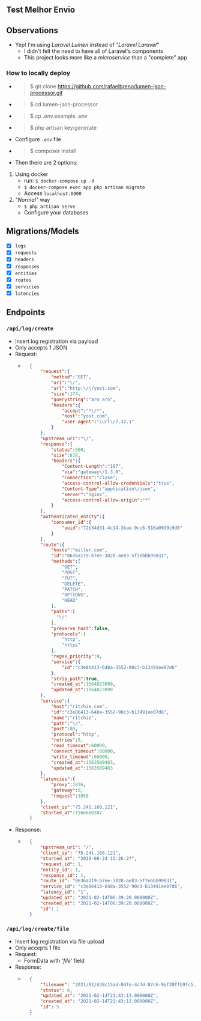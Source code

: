 ## Test Melhor Envio

## Observations
- Yep! I'm using _Laravel Lumen_ instead of _"Laravel Laravel"_
    - I didn't felt the need to have all of Laravel's components
    - This project looks more like a _microservice_ than a "complete" app


### How to locally deploy
- > $ git clone https://github.com/rafaelbreno/lumen-json-processor.git
- > $ cd lumen-json-processor
- > $ cp .env.example .env
- > $ php artisan key:generate
- Configure `.env` file
- > $ composer install

- Then there are 2 options:
1. Using docker
    - run: `$ docker-compose up -d`
    - `$ docker-compose exec app php artisan migrate `
    - Access `localhost:8000`
2. _"Normal"_ way
    - `$ php artisan serve`
    - Configure your databases

## Migrations/Models
- [x] `logs`
- [x] `requests`
- [x] `headers`
- [x] `responses`
- [x] `entities`
- [x] `routes`
- [x] `servicies`
- [x] `latencies`

## Endpoints
### `/api/log/create`
- Insert log registration via payload
- Only accepts 1 JSON
- Request:
    - ```json
        {
            "request":{
                "method":"GET",
                "uri":"\/",
                "url":"http:\/\/yost.com",
                "size":174,
                "querystring":"aro aro",
                "headers":{
                    "accept":"*\/*",
                    "host":"yost.com",
                    "user-agent":"curl\/7.37.1"
                }
            },
            "upstream_uri":"\/",
            "response":{
                "status":500,
                "size":878,
                "headers":{
                    "Content-Length":"197",
                    "via":"gateway\/1.3.0",
                    "Connection":"close",
                    "access-control-allow-credentials":"true",
                    "Content-Type":"application\/json",
                    "server":"nginx",
                    "access-control-allow-origin":"*"
                }
            },
            "authenticated_entity":{
                "consumer_id":{
                    "uuid":"72b34d31-4c14-3bae-9cc6-516a0939c9d6"
                }
            },
            "route":{
                "hosts":"miller.com",
                "id":"0636a119-b7ee-3828-ae83-5f7ebbb99831",
                "methods":[
                    "GET",
                    "POST",
                    "PUT",
                    "DELETE",
                    "PATCH",
                    "OPTIONS",
                    "HEAD"
                ],
                "paths":[
                  "\/"
                ],
                "preserve_host":false,
                "protocols":[
                    "http",
                    "https"
                ],
                "regex_priority":0,
                "service":{
                    "id":"c3e86413-648a-3552-90c3-b13491ee07d6"
                },
                "strip_path":true,
                "created_at":1564823899,
                "updated_at":1564823899
            },
            "service":{
                "host":"ritchie.com",
                "id":"c3e86413-648a-3552-90c3-b13491ee07d6",
                "name":"ritchie",
                "path":"\/",
                "port":80,
                "protocol":"http",
                "retries":5,
                "read_timeout":60000,
                "connect_timeout":60000,
                "write_timeout":60000,
                "created_at":1563589483,
                "updated_at":1563589483
            },
            "latencies":{
                "proxy":1836,
                "gateway":8,
                "request":1058
            },
            "client_ip":"75.241.168.121",
            "started_at":1566660387
        }
      ```
- Response:
    - ```json
        {
            "upstream_uri": "/",
            "client_ip": "75.241.168.121",
            "started_at": "2019-08-24 15:26:27",
            "request_id": 1,
            "entity_id": 1,
            "response_id": 1,
            "route_id": "0636a119-b7ee-3828-ae83-5f7ebbb99831",
            "service_id": "c3e86413-648a-3552-90c3-b13491ee07d6",
            "latency_id": "1",
            "updated_at": "2021-02-14T06:39:20.000000Z",
            "created_at": "2021-02-14T06:39:20.000000Z",
            "id": 1
        }
      ```
### `/api/log/create/file`
- Insert log registration via file upload
- Only accepts 1 file
- Request:
    - FormData with _'file'_ field
- Response:
    - ```json
        {
            "filename": "2021/02/d38c15ad-0dfe-4c7d-87c6-9af20ffb9fc5.txt",
            "status": 0,
            "updated_at": "2021-02-14T21:43:13.000000Z",
            "created_at": "2021-02-14T21:43:13.000000Z",
            "id": 5
        }
      ```

